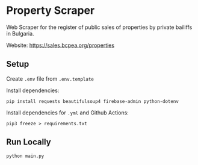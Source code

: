 # Property Scraper

Web Scraper for the register of public sales of properties by private bailiffs in Bulgaria.

Website: https://sales.bcpea.org/properties

## Setup
Create `.env` file from `.env.template`

Install dependencies:

`pip install requests beautifulsoup4 firebase-admin python-dotenv`

Install dependencies for `.yml` and Github Actions:

`pip3 freeze > requirements.txt`

## Run Locally
`python main.py`
